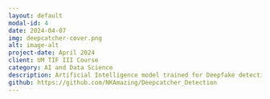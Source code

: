 ```yaml
---
layout: default
modal-id: 4
date: 2024-04-07
img: deepcatcher-cover.png
alt: image-alt
project-date: April 2024
client: UM TIF III Course
category: AI and Data Science
description: Artificial Intelligence model trained for Deepfake detection. Developed with Python and Tensorflow.
github: https://github.com/NKAmazing/Deepcatcher_Detection
---
```

